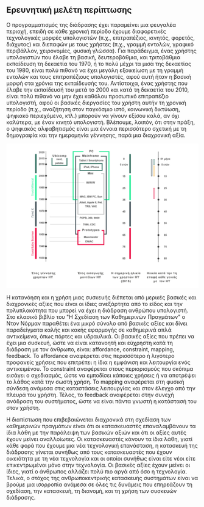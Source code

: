 ## Ερευνητική μελέτη περίπτωσης

Ο προγραμματισμός της διάδρασης έχει παραμείνει μια φευγαλέα περιοχή, επειδή σε κάθε χρονική περίοδο έχουμε διαφορετικές τεχνολογικές μορφές υπολογιστών (π.χ., επιτραπέζιος, κινητός, φορετός, διάχυτος) και διεπαφών με τους χρήστες (π.χ., γραμμή εντολών, γραφικό περιβάλλον, χειρονομίες, φυσική γλώσσα). Για παράδειγμα, ένας χρήστης υπολογιστών που έλαβε τη βασική, δευτεροβάθμια, και τριτοβάθμια εκπαίδευση τη δεκαετία του 1970, ή το πολύ μέχρι τα μισά της δεκαετίας του 1980, είναι πολύ πιθανό να έχει μεγάλη εξοικείωση με τη γραμμή εντολών και τους επιτραπέζιους υπολογιστές, αφού αυτή ήταν η βασική μορφή στα χρόνια της εκπαίδευσής του. Αντίστοιχα, ένας χρήστης που έλαβε την εκπαίδευσή του μετά το 2000 και κατά τη δεκαετία του 2010, είναι πολύ πιθανό να μην έχει καθόλου προσωπικό επιτραπέζιο υπολογιστή, αφού οι βασικές διεργασίες του χρήστη αυτήν τη χρονική περίοδο (π.χ., αναζήτηση στον παγκόσμιο ιστό, κοινωνική δικτύωση, ψηφιακό περιεχόμενο, κτλ.) μπορούν να γίνουν εξίσου καλά, αν όχι καλύτερα, με έναν κινητό υπολογιστή. Βλέπουμε, λοιπόν, ότι στην πράξη, ο ψηφιακός αλφαβητισμός είναι μια έννοια περισσότερο σχετική με τη δημογραφία και την ημερομηνία γέννησης, παρά μια διαχρονική αξία.

![Ο ερευνητής της επιστήμης των υπολογιστών Gordon Bell έφτιαξε το 2002 ένα διάγραμμα που δείχνει πόσο διαφορετικοί είναι οι υπολογιστές και τα δημογραφικά των χρηστών ανάλογα με τη δεκαετία που εμφανίστηκαν.](images/pre/bell-nomograph.png)

Η κατανόηση και η χρήση μιας συσκευής διέπεται από μερικές βασικές και διαχρονικές αξίες που είναι οι ίδιες ανεξάρτητα από το είδος και την πολυπλοκότητα που μπορεί να έχει η διάδραση ανθρώπου υπολογιστή. Στο κλασικό βιβλίο του "Η Σχεδίαση των Καθημερινών Πραγμάτων" ο Ντον Νόρμαν παραθέτει ένα μικρό σύνολο από βασικές αξίες και δίνει παραδείγματα καλής και κακής εφαρμογής σε καθημερινά απλά αντικείμενα, όπως πόρτες και υδραυλικά. Οι βασικές αξίες που πρέπει να έχει μια συσκευή, ώστε να είναι κατανοητή και εύχρηστη κατά τη διάδραση με τον άνθρωπο, είναι: affordance, constraint, mapping, feedback. Το affordance αναφέρεται στις περισσότερο ή λιγότερο προφανείς χρήσεις που επιτρέπει η ίδια η εμφάνιση και λειτουργία ενός αντικειμένου. Το constraint αναφέρεται στους περιορισμούς που σκόπιμα εισάγει ο σχεδιασμός, ώστε να εμποδίσει κάποιες χρήσεις ή να αποτρέψει το λάθος κατά την σωστή χρήση. Το mapping αναφέρεται στη φυσική σύνδεση ανάμεσα στις καταστάσεις λειτουργίας και στον έλεγχο από την πλευρά του χρήστη. Τέλος, το feedback αναφέρεται στην συνεχή ανάδραση του συστήματος, ώστε να είναι πάντα γνωστή η κατάστασή του στον χρήστη.

Η διαπίστωση που επιβεβαιώνεται διαχρονικά στη σχεδίαση των καθημερινών πραγμάτων είναι ότι οι κατασκευαστές επαναλαμβάνουν τα ίδια λάθη με την παράλειψη των βασικών αξιών και ότι οι αξίες αυτές έχουν μείνει αναλλοίωτες. Οι κατασκευαστές κάνουν τα ίδια λάθη, γιατί κάθε φορά που έχουμε μια νέα τεχνολογική επανάσταση, η κατασκευή της διάδρασης γίνεται συνήθως από τους κατασκευαστές που έχουν οικειότητα με τη νέα τεχνολογία και οι οποίοι συνήθως είναι είτε νέοι είτε επικεντρωμένοι μόνο στην τεχνολογία. Οι βασικές αξίες έχουν μείνει οι ίδιες, γιατί ο άνθρωπος αλλάζει πολύ πιο αργά από όσο η τεχνολογία. Τελικά, ο στόχος της ανθρωποκεντρικής κατασκευής συστημάτων είναι να βρούμε μια ισορροπία ανάμεσα σε όλες τις δυνάμεις που επηρεάζουν τη σχεδίαση, την κατασκευή, τη διανομή, και τη χρήση των συσκευών διάδρασης.
